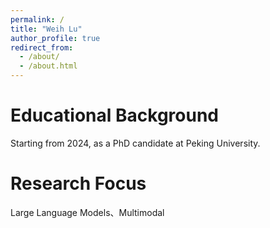 ```yaml
---
permalink: /
title: "Weih Lu"
author_profile: true
redirect_from: 
  - /about/
  - /about.html
---
```




# Educational Background
Starting from 2024, as a PhD candidate at Peking University.


# Research Focus
Large Language Models、Multimodal


